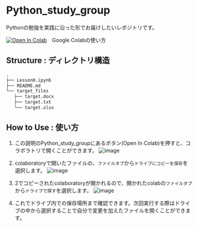 # Python_study_group
Pythonの勉強を実践に沿った形でお届けしたいレポジトリです。

[![Open In Colab](https://colab.research.google.com/assets/colab-badge.svg)](https://colab.research.google.com/github/HinataKikuchi/Python_study_group/blob/main/Lesson0.ipynb)　Google Colabの使い方

## Structure : ディレクトリ構造

```md
.
├── Lesson0.ipynb
├── README.md
└── target_files
   ├── target.docx
   ├── target.txt
   └── target.xlsx
```

## How to Use : 使い方

1. この説明のPython_study_groupにあるボタン(Open In Colab)を押すと、コラボラトリで開くことができます。
![image](https://user-images.githubusercontent.com/58177127/138651889-a859092a-1b3e-47f2-869b-845a24695139.png)

2. colaboratoryで開いたファイルの、```ファイルタブ```から```ドライブにコピーを保存```を選択します。
![image](https://user-images.githubusercontent.com/58177127/138651957-b7f6398b-8e42-4a85-b887-33e2e1b3f112.png)


3. 2でコピーされたcolaboratoryが開かれるので、開かれたcolabの```ファイルタブ```から```ドライブで探す```を選択します。
![image](https://user-images.githubusercontent.com/58177127/138652016-934c38b5-33a0-4a29-89bc-8429cad65f27.png)

4. これでドライブ内での保存場所まで確認できます。次回実行する際はドライブの中から選択することで自分で変更を加えたファイルを開くことができます。
